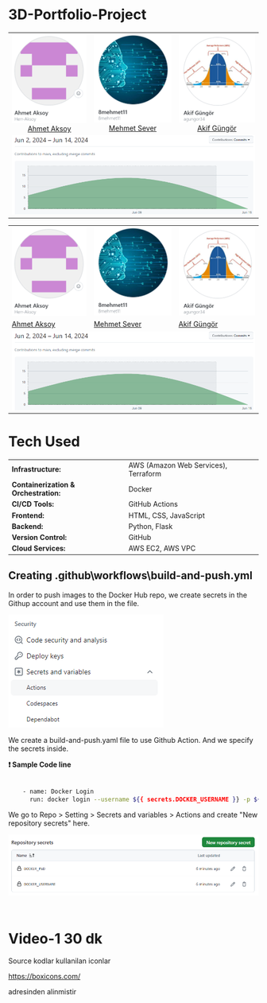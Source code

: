 # 3D-Portfolio-Project

<table style="width:100%;">
  <tr>
    <td style="text-align:center;">
      <img src="project-images/readme-images/AhmetAksoy.png" alt="Ahmet Aksoy" width="250">
      <br>
      <a href="https://www.linkedin.com/in/aksoy-ahmet/" title="LinkedIn Profili">Ahmet Aksoy</a>
    </td>
    <td style="text-align:center;">
      <img src="project-images/readme-images/MehmetSever.png" alt="Mehmet Sever" width="250">
      <br>
      <a href="https://www.linkedin.com/in/mehmet8sever/" title="LinkedIn Profili">Mehmet Sever</a>
    </td>
    <td style="text-align:center;">
      <img src="project-images/readme-images/AkifGüngör.png" alt="Akif Güngör" width="250">
      <br>
      <a href="https://www.linkedin.com/in/akifgungor" title="LinkedIn Profili">Akif Güngör</a>
    </td>
  </tr>
  <tr>
    <td colspan="3" style="text-align:center;">
      <img src="project-images/readme-images/contributions.png" alt="Contributions to main" width="750">
    </td>
  </tr>
</table>

<table>
  <tr>
    <td><img src="project-images/readme-images/AhmetAksoy.png" alt="Ahmet Aksoy" width="250"></td>
    <td><img src="project-images/readme-images/MehmetSever.png" alt="Mehmet Sever" width="250"></td>
    <td><img src="project-images/readme-images/AkifGüngör.png" alt="Akif Güngör" width="250"></td>
  </tr>
  <tr>
    <td><a href="https://www.linkedin.com/in/aksoy-ahmet/" title="LinkedIn Profili">Ahmet Aksoy</a></td>
    <td><a href="https://www.linkedin.com/in/mehmet8sever/" title="LinkedIn Profili">Mehmet Sever</a></td>
    <td><a href="https://www.linkedin.com/in/akifgungor" title="LinkedIn Profili">Akif Güngör</a></td>
  </tr>
  <tr>
    <td colspan="3"><img src="project-images/readme-images/contributions.png" alt="Contributions to main" width="750"></td>
  </tr>
</table>




# Tech Used

<table>
  <tr>
    <td><strong>Infrastructure:</strong></td>
    <td>AWS (Amazon Web Services), Terraform</td>
  </tr>
  <tr>
    <td><strong>Containerization & Orchestration:</strong></td>
    <td>Docker</td>
  </tr>
  <tr>
    <td><strong>CI/CD Tools:</strong></td>
    <td>GitHub Actions</td>
  </tr>
  <tr>
    <td><strong>Frontend:</strong></td>
    <td>HTML, CSS, JavaScript</td>
  </tr>
  <tr>
    <td><strong>Backend:</strong></td>
    <td>Python, Flask</td>
  </tr>
  <tr>
    <td><strong>Version Control:</strong></td>
    <td>GitHub</td>
  </tr>
  <tr>
    <td><strong>Cloud Services:</strong></td>
    <td>AWS EC2, AWS VPC</td>
  </tr>
</table>



## Creating .github\workflows\build-and-push.yml

In order to push images to the Docker Hub repo, we create secrets in the Githup account and use them in the file.

![parameters](project-images/repo-images/secrets-actions.png)

We create a build-and-push.yaml file to use Github Action. And we specify the secrets inside.  

**❗ Sample Code line**

```sh

    - name: Docker Login
      run: docker login --username ${{ secrets.DOCKER_USERNAME }} -p ${{ secrets.DOCKER_PWD }}

```

We go to Repo > Setting > Secrets and variables > Actions and create "New repository secrets" here.

![parameters](project-images/repo-images/repo-secrets.png)



```sh


```


```sh


```


# Video-1 30 dk

Source kodlar kullanilan iconlar 

https://boxicons.com/

adresinden alinmistir











